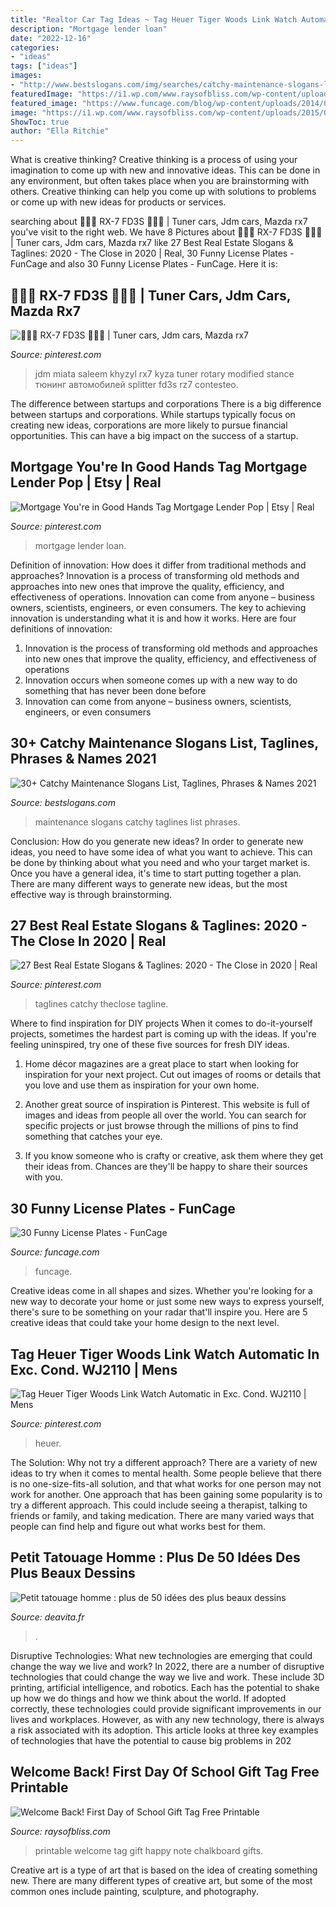 ```yaml
---
title: "Realtor Car Tag Ideas ~ Tag Heuer Tiger Woods Link Watch Automatic In Exc. Cond. Wj2110"
description: "Mortgage lender loan"
date: "2022-12-16"
categories:
- "ideas"
tags: ["ideas"]
images:
- "http://www.bestslogans.com/img/searches/catchy-maintenance-slogans-list-201801_1552.png"
featuredImage: "https://i1.wp.com/www.raysofbliss.com/wp-content/uploads/2015/08/First-Day-of-School-note-Free-Printable.jpg?resize=640%2C1141"
featured_image: "https://www.funcage.com/blog/wp-content/uploads/2014/03/30-Funny-License-Plates-019.jpg"
image: "https://i1.wp.com/www.raysofbliss.com/wp-content/uploads/2015/08/First-Day-of-School-note-Free-Printable.jpg?resize=640%2C1141"
ShowToc: true
author: "Ella Ritchie"
---
```



What is creative thinking?
Creative thinking is a process of using your imagination to come up with new and innovative ideas. This can be done in any environment, but often takes place when you are brainstorming with others. Creative thinking can help you come up with solutions to problems or come up with new ideas for products or services.

	

		
searching about 🌟🌟🌟 RX-7 FD3S 🌟🌟🌟 | Tuner cars, Jdm cars, Mazda rx7 you've visit to the right web. We have 8 Pictures about 🌟🌟🌟 RX-7 FD3S 🌟🌟🌟 | Tuner cars, Jdm cars, Mazda rx7 like 27 Best Real Estate Slogans &amp; Taglines: 2020 - The Close in 2020 | Real, 30 Funny License Plates - FunCage and also 30 Funny License Plates - FunCage. Here it is:
		
    
## 🌟🌟🌟 RX-7 FD3S 🌟🌟🌟 | Tuner Cars, Jdm Cars, Mazda Rx7

<img loading=lazy src="https://i.pinimg.com/736x/2a/40/89/2a4089bcf35d3630ade2414bb7ff6081.jpg" onerror="this.onerror=null;this.src='https://tse4.mm.bing.net/th?id=OIP.54J_3W6ywR7u9tcbVpFIowHaHa&amp;pid=15.1';" alt="🌟🌟🌟 RX-7 FD3S 🌟🌟🌟 | Tuner cars, Jdm cars, Mazda rx7">

_Source: pinterest.com_

>jdm miata saleem khyzyl rx7 kyza tuner rotary modified stance тюнинг автомобилей splitter fd3s rz7 contesteo. 

	

The difference between startups and corporations
There is a big difference between startups and corporations. While startups typically focus on creating new ideas, corporations are more likely to pursue financial opportunities. This can have a big impact on the success of a startup.

    
## Mortgage You&#039;re In Good Hands Tag Mortgage Lender Pop | Etsy | Real

<img loading=lazy src="https://i.pinimg.com/736x/55/44/38/554438f976546900ad8a0050cc216769.jpg" onerror="this.onerror=null;this.src='https://tse1.mm.bing.net/th?id=OIP.SHTLVoj_zgr5hGiRvMuCmgHaHa&amp;pid=15.1';" alt="Mortgage You&#039;re in Good Hands Tag Mortgage Lender Pop | Etsy | Real">

_Source: pinterest.com_

>mortgage lender loan. 

	

Definition of innovation: How does it differ from traditional methods and approaches?
Innovation is a process of transforming old methods and approaches into new ones that improve the quality, efficiency, and effectiveness of operations. Innovation can come from anyone – business owners, scientists, engineers, or even consumers. The key to achieving innovation is understanding what it is and how it works. Here are four definitions of innovation: 
1. Innovation is the process of transforming old methods and approaches into new ones that improve the quality, efficiency, and effectiveness of operations 
2. Innovation occurs when someone comes up with a new way to do something that has never been done before 
3. Innovation can come from anyone – business owners, scientists, engineers, or even consumers 

    
## 30+ Catchy Maintenance Slogans List, Taglines, Phrases &amp; Names 2021

<img loading=lazy src="http://www.bestslogans.com/img/searches/catchy-maintenance-slogans-list-201801_1552.png" onerror="this.onerror=null;this.src='https://tse4.mm.bing.net/th?id=OIP.f0nW4P8Kre6Cl0Vpvf-blAHaGL&amp;pid=15.1';" alt="30+ Catchy Maintenance Slogans List, Taglines, Phrases &amp; Names 2021">

_Source: bestslogans.com_

>maintenance slogans catchy taglines list phrases. 

	

Conclusion: How do you generate new ideas?
In order to generate new ideas, you need to have some idea of what you want to achieve. This can be done by thinking about what you need and who your target market is. Once you have a general idea, it's time to start putting together a plan. There are many different ways to generate new ideas, but the most effective way is through brainstorming.

    
## 27 Best Real Estate Slogans &amp; Taglines: 2020 - The Close In 2020 | Real

<img loading=lazy src="https://i.pinimg.com/736x/74/35/e6/7435e6b6488523451c77f9736e7aea42.jpg" onerror="this.onerror=null;this.src='https://tse3.mm.bing.net/th?id=OIP.A8VptGpJxJiA4x59woCkfgHaLH&amp;pid=15.1';" alt="27 Best Real Estate Slogans &amp; Taglines: 2020 - The Close in 2020 | Real">

_Source: pinterest.com_

>taglines catchy theclose tagline. 

	

Where to find inspiration for DIY projects
When it comes to do-it-yourself projects, sometimes the hardest part is coming up with the ideas. If you're feeling uninspired, try one of these five sources for fresh DIY ideas.
1. Home décor magazines are a great place to start when looking for inspiration for your next project. Cut out images of rooms or details that you love and use them as inspiration for your own home.

2. Another great source of inspiration is Pinterest. This website is full of images and ideas from people all over the world. You can search for specific projects or just browse through the millions of pins to find something that catches your eye.

3. If you know someone who is crafty or creative, ask them where they get their ideas from. Chances are they'll be happy to share their sources with you.


    
## 30 Funny License Plates - FunCage

<img loading=lazy src="https://www.funcage.com/blog/wp-content/uploads/2014/03/30-Funny-License-Plates-019.jpg" onerror="this.onerror=null;this.src='https://tse4.mm.bing.net/th?id=OIP.RwChObIkLLOejG2qFjkP2AHaGg&amp;pid=15.1';" alt="30 Funny License Plates - FunCage">

_Source: funcage.com_

>funcage. 

	

Creative ideas come in all shapes and sizes. Whether you're looking for a new way to decorate your home or just some new ways to express yourself, there's sure to be something on your radar that'll inspire you. Here are 5 creative ideas that could take your home design to the next level.

    
## Tag Heuer Tiger Woods Link Watch Automatic In Exc. Cond. WJ2110 | Mens

<img loading=lazy src="https://i.pinimg.com/originals/d3/c9/a9/d3c9a9698fc52de0357a6775223946fb.jpg" onerror="this.onerror=null;this.src='https://tse2.mm.bing.net/th?id=OIP.yLB40qkP9H8-nhFFaTQjZwHaJ4&amp;pid=15.1';" alt="Tag Heuer Tiger Woods Link Watch Automatic in Exc. Cond. WJ2110 | Mens">

_Source: pinterest.com_

>heuer. 

	

The Solution: Why not try a different approach?
There are a variety of new ideas to try when it comes to mental health. Some people believe that there is no one-size-fits-all solution, and that what works for one person may not work for another. One approach that has been gaining some popularity is to try a different approach. This could include seeing a therapist, talking to friends or family, and taking medication. There are many varied ways that people can find help and figure out what works best for them.

    
## Petit Tatouage Homme : Plus De 50 Idées Des Plus Beaux Dessins

<img loading=lazy src="https://deavita.fr/wp-content/uploads/2019/06/petit-tatouage-homme-sur-les-jambes-idées-minimalistes.jpg" onerror="this.onerror=null;this.src='https://tse3.mm.bing.net/th?id=OIP.P0XYjdJruMum25phMXoqPwHaJQ&amp;pid=15.1';" alt="Petit tatouage homme : plus de 50 idées des plus beaux dessins">

_Source: deavita.fr_

>. 

	

Disruptive Technologies: What new technologies are emerging that could change the way we live and work?
In 2022, there are a number of disruptive technologies that could change the way we live and work. These include 3D printing, artificial intelligence, and robotics. Each has the potential to shake up how we do things and how we think about the world. If adopted correctly, these technologies could provide significant improvements in our lives and workplaces. However, as with any new technology, there is always a risk associated with its adoption. This article looks at three key examples of technologies that have the potential to cause big problems in 202
    
## Welcome Back! First Day Of School Gift Tag Free Printable

<img loading=lazy src="https://i1.wp.com/www.raysofbliss.com/wp-content/uploads/2015/08/First-Day-of-School-note-Free-Printable.jpg?resize=640%2C1141" onerror="this.onerror=null;this.src='https://tse2.mm.bing.net/th?id=OIP.HK47wa4gHeJARvDTidBZRwHaNN&amp;pid=15.1';" alt="Welcome Back! First Day of School Gift Tag Free Printable">

_Source: raysofbliss.com_

>printable welcome tag gift happy note chalkboard gifts. 

	

Creative art is a type of art that is based on the idea of creating something new. There are many different types of creative art, but some of the most common ones include painting, sculpture, and photography.

